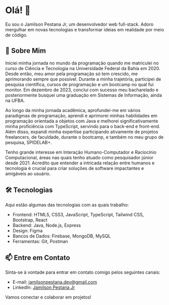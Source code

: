 # Olá! 👋

Eu sou o Jamilson Pestana Jr, um desenvolvedor web full-stack. Adoro mergulhar em novas tecnologias e transformar ideias em realidade por meio de código.

## 🚀 Sobre Mim

Iniciei minha jornada no mundo da programação quando me matriculei no curso de Ciência e Tecnologia na Universidade Federal da Bahia em 2020. Desde então, meu amor pela programação só tem crescido, me aprimorando sempre que possível. Durante a minha trajetória, participei de pesquisa científica, cursos de programação e um bootcamp no qual fui monitor. Em dezembro de 2023, concluí com sucesso meu bacharelado e posteriormente busquei uma graduação em Sistemas de Informação, ainda na UFBA.

Ao longo da minha jornada acadêmica, aprofundei-me em vários paradigmas de programação, aprendi e aprimorei minhas habilidades em programação orientada a objetos com Java e melhorei significativamente minha proficiência com TypeScript, servindo para o back-end e front-end. Além disso, expandi minha expertise participando ativamente de projetos freelancers, de faculdade, durante o bootcamp, e também no meu grupo de pesquisa, SPIDELAB+.

Tenho grande interesse em Interação Humano-Computador e Raciocínio Computacional, áreas nas quais tenho atuado como pesquisador júnior desde 2021. Acredito que entender a intricada relação entre humanos e tecnologia é crucial para criar soluções de software impactantes e amigáveis ao usuário.

## 🛠️ Tecnologias

Aqui estão algumas das tecnologias com as quais trabalho:

- Frontend: HTML5, CSS3, JavaScript, TypeScript, Tailwind CSS, Bootstrap, React
- Backend: Java, Node.js, Express
- Design: Figma
- Bancos de Dados: Firebase, MongoDB, MySQL
- Ferramentas: Git, Postman

## 📫 Entre em Contato

Sinta-se à vontade para entrar em contato comigo pelos seguintes canais:

- E-mail: [jamilsonpestana.dev@gmail.com](mailto:jamilsonpestana.dev@gmail.com)
- LinkedIn: [Jamilson Pestana Jr](https://www.linkedin.com/in/jamilsonpestana/)

Vamos conectar e colaborar em projetos!

